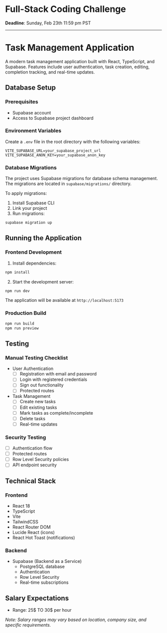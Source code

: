 # Full-Stack Coding Challenge

**Deadline**: Sunday, Feb 23th 11:59 pm PST

---

# Task Management Application

A modern task management application built with React, TypeScript, and Supabase. Features include user authentication, task creation, editing, completion tracking, and real-time updates.

## Database Setup

### Prerequisites
- Supabase account
- Access to Supabase project dashboard

### Environment Variables
Create a `.env` file in the root directory with the following variables:
```env
VITE_SUPABASE_URL=your_supabase_project_url
VITE_SUPABASE_ANON_KEY=your_supabase_anon_key
```

### Database Migrations
The project uses Supabase migrations for database schema management. The migrations are located in `supabase/migrations/` directory.

To apply migrations:
1. Install Supabase CLI
2. Link your project
3. Run migrations:
```bash
supabase migration up
```

## Running the Application

### Frontend Development
1. Install dependencies:
```bash
npm install
```

2. Start the development server:
```bash
npm run dev
```

The application will be available at `http://localhost:5173`

### Production Build
```bash
npm run build
npm run preview
```

## Testing

### Manual Testing Checklist
- User Authentication
  - [ ] Registration with email and password
  - [ ] Login with registered credentials
  - [ ] Sign out functionality
  - [ ] Protected routes

- Task Management
  - [ ] Create new tasks
  - [ ] Edit existing tasks
  - [ ] Mark tasks as complete/incomplete
  - [ ] Delete tasks
  - [ ] Real-time updates

### Security Testing
- [ ] Authentication flow
- [ ] Protected routes
- [ ] Row Level Security policies
- [ ] API endpoint security

## Technical Stack

### Frontend
- React 18
- TypeScript
- Vite
- TailwindCSS
- React Router DOM
- Lucide React (icons)
- React Hot Toast (notifications)

### Backend
- Supabase (Backend as a Service)
  - PostgreSQL database
  - Authentication
  - Row Level Security
  - Real-time subscriptions

## Salary Expectations
- Range: 25$ TO 30$ per hour

*Note: Salary ranges may vary based on location, company size, and specific requirements.*
